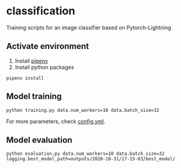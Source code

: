# classification
Training scripts for an image classifier based on Pytorch-Lightning

## Activate environment
1. Install [pipenv](https://pipenv.pypa.io/en/latest/install/)
2. Install python packages

```pipenv install```

## Model training

```
python training.py data.num_workers=10 data.batch_size=32
```

For more parameters, check [config.yml](config.yaml).

## Model evaluation

```
python evaluation.py data.num_workers=10 data.batch_size=32 logging.best_model_path=outputs/2020-10-31/17-15-03/best_model/
```
